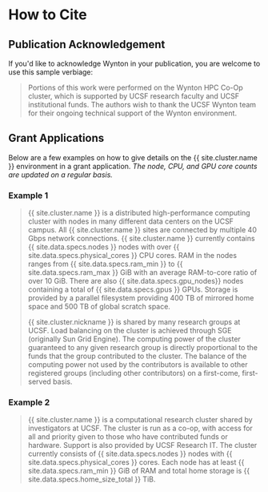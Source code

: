 # How to Cite

## Publication Acknowledgement

If you'd like to acknowledge Wynton in your publication, you are welcome to use this sample verbiage:

> Portions of this work were performed on the Wynton HPC Co-Op
> cluster, which is supported by UCSF research faculty and UCSF
> institutional funds.  The authors wish to thank the UCSF Wynton team
> for their ongoing technical support of the Wynton environment.


## Grant Applications

Below are a few examples on how to give details on the {{ site.cluster.name }} environment in a grant application.  _The node, CPU, and GPU core counts are updated on a regular basis._

### Example 1

> {{ site.cluster.name }} is a distributed high-performance computing cluster with nodes
> in many different data centers on the UCSF campus.  All {{ site.cluster.name }} sites are
> connected by multiple 40 Gbps network connections.  {{ site.cluster.name }} currently
> contains {{ site.data.specs.nodes }} nodes with over
> {{ site.data.specs.physical_cores }} CPU cores.
> RAM in the nodes ranges from {{ site.data.specs.ram_min }} to
> {{ site.data.specs.ram_max }} GiB with an average RAM-to-core ratio of over 10 GiB.
> There are also {{ site.data.specs.gpu_nodes}} nodes containing a total of
> {{ site.data.specs.gpus }} GPUs.
> Storage is provided by a parallel filesystem providing 400 TB of mirrored
> home space and 500 TB of global scratch space.
>
> {{ site.cluster.nickname }} is shared by many research groups at UCSF.  Load balancing on the
> cluster is achieved through SGE (originally Sun Grid Engine). The
> computing power of the cluster guaranteed to any given research group is
> directly proportional to the funds that the group contributed to the
> cluster. The balance of the computing power not used by the contributors
> is available to other registered groups (including other contributors) on
> a first-come, first-served basis.


### Example 2

> {{ site.cluster.name }} is a computational research cluster shared by investigators at
> UCSF.  The cluster is run as a co-op, with access for all and priority
> given to those who have contributed funds or hardware.  Support is
> also provided by UCSF Research IT.  The cluster currently consists of
> {{ site.data.specs.nodes }} nodes with {{ site.data.specs.physical_cores }} cores.
> Each node has at least {{ site.data.specs.ram_min }} GiB of RAM and
> total home storage is {{ site.data.specs.home_size_total }} TiB.

